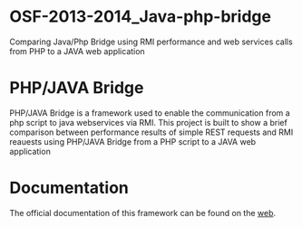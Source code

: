 OSF-2013-2014_Java-php-bridge
=============================

Comparing Java/Php Bridge using RMI performance and web services calls from PHP to a JAVA web application


<h1>PHP/JAVA Bridge</h1>
<p>PHP/JAVA Bridge is a framework used to enable the communication from a php script to java webservices via RMI. This project is built to show a brief comparison between performance results of simple REST requests and RMI reauests using PHP/JAVA Bridge from a PHP script to a JAVA web application</p>

<h1>Documentation</h1>
The official documentation of this framework can be found on the <a href="http://php-java-bridge.sourceforge.net/pjb/">web</a>.
